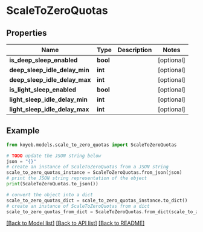 # ScaleToZeroQuotas


## Properties

Name | Type | Description | Notes
------------ | ------------- | ------------- | -------------
**is_deep_sleep_enabled** | **bool** |  | [optional] 
**deep_sleep_idle_delay_min** | **int** |  | [optional] 
**deep_sleep_idle_delay_max** | **int** |  | [optional] 
**is_light_sleep_enabled** | **bool** |  | [optional] 
**light_sleep_idle_delay_min** | **int** |  | [optional] 
**light_sleep_idle_delay_max** | **int** |  | [optional] 

## Example

```python
from koyeb.models.scale_to_zero_quotas import ScaleToZeroQuotas

# TODO update the JSON string below
json = "{}"
# create an instance of ScaleToZeroQuotas from a JSON string
scale_to_zero_quotas_instance = ScaleToZeroQuotas.from_json(json)
# print the JSON string representation of the object
print(ScaleToZeroQuotas.to_json())

# convert the object into a dict
scale_to_zero_quotas_dict = scale_to_zero_quotas_instance.to_dict()
# create an instance of ScaleToZeroQuotas from a dict
scale_to_zero_quotas_from_dict = ScaleToZeroQuotas.from_dict(scale_to_zero_quotas_dict)
```
[[Back to Model list]](../README.md#documentation-for-models) [[Back to API list]](../README.md#documentation-for-api-endpoints) [[Back to README]](../README.md)


